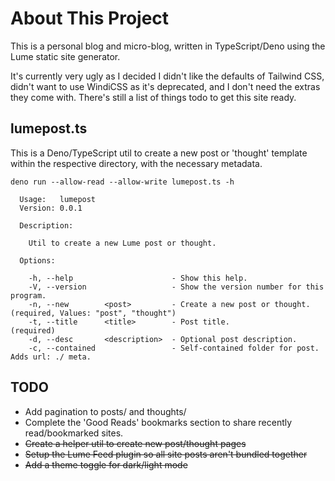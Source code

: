 # About This Project

This is a personal blog and micro-blog, written in TypeScript/Deno using the Lume static site generator.

It's currently very ugly as I decided I didn't like the defaults of Tailwind CSS, didn't want to use WindiCSS
as it's deprecated, and I don't need the extras they come with. There's still a list of things todo to get this site
ready.

## lumepost.ts

This is a Deno/TypeScript util to create a new post or 'thought' template within the respective directory, with
the necessary metadata.

`deno run --allow-read --allow-write lumepost.ts -h`
```
  Usage:   lumepost
  Version: 0.0.1   

  Description:

    Util to create a new Lume post or thought.

  Options:

    -h, --help                      - Show this help.                                                                          
    -V, --version                   - Show the version number for this program.                                                
    -n, --new        <post>         - Create a new post or thought.                       (required, Values: "post", "thought")
    -t, --title      <title>        - Post title.                                         (required)                           
    -d, --desc       <description>  - Optional post description.                                                               
    -c, --contained                 - Self-contained folder for post. Adds url: ./ meta. 
```

## TODO
* Add pagination to posts/ and thoughts/
* Complete the 'Good Reads' bookmarks section to share recently read/bookmarked sites.
* ~~Create a helper util to create new post/thought pages~~
* ~~Setup the Lume Feed plugin so all site posts aren't bundled together~~
* ~~Add a theme toggle for dark/light mode~~
